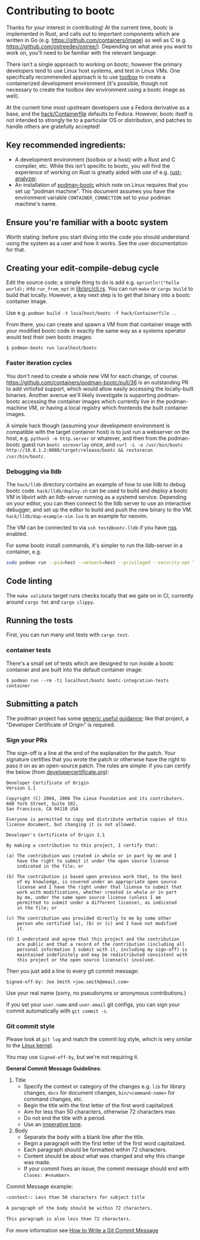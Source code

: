 # Contributing to bootc

Thanks for your interest in contributing!  At the current time,
bootc is implemented in Rust, and calls out to important components
which are written in Go (e.g. https://github.com/containers/image)
as well as C (e.g. https://github.com/ostreedev/ostree/).  Depending
on what area you want to work on, you'll need to be familiar with
the relevant language.

There isn't a single approach to working on bootc; however
the primary developers tend to use Linux host systems,
and test in Linux VMs.  One specifically recommended
approach is to use [toolbox](https://github.com/containers/toolbox/)
to create a containerized development environment
(it's possible, though not necessary to create the toolbox
 dev environment using a bootc image as well).

At the current time most upstream developers use a Fedora derivative
as a base, and the [hack/Containerfile](hack/Containerfile) defaults
to Fedora.  However, bootc itself is not intended to strongly tie to a particular
OS or distribution, and patches to handle others are gratefully
accepted!

## Key recommended ingredients:

- A development environment (toolbox or a host) with a Rust and C compiler, etc.
  While this isn't specific to bootc, you will find the experience of working on Rust
  is greatly aided with use of e.g. [rust-analyzer](https://github.com/rust-lang/rust-analyzer/).
- An installation of [podman-bootc](https://github.com/containers/podman-bootc-cli)
  which note on Linux requires that you set up "podman machine". This document
  assumes you have the environment variable `CONTAINER_CONNECTION` set to your
  podman machine's name.

## Ensure you're familiar with a bootc system

Worth stating: before you start diving into the code you should understand using
the system as a user and how it works.  See the user documentation for that.

## Creating your edit-compile-debug cycle

Edit the source code; a simple thing to do is add e.g.
`eprintln!("hello world);` into `run_from_opt` in [lib/src/cli.rs](lib/src/cli.rs).
You can run `make` or `cargo build` to build that locally.  However, a key
next step is to get that binary into a bootc container image.

Use e.g. `podman build -t localhost/bootc -f hack/Containerfile .`.

From there, you can create and spawn a VM from that container image
with your modified bootc code in exactly the same way as a systems operator
would test their own bootc images:

```
$ podman-bootc run localhost/bootc
```

### Faster iteration cycles

You don't need to create a whole new VM for each change, of course.
<https://github.com/containers/podman-bootc/pull/36> is an outstanding
PR to add virtiofsd support, which would allow easily accessing the locally-built
binaries.  Another avenue we'll likely investigate is supporting podman-bootc
accessing the container images which currently live in the podman-machine VM,
or having a local registry which frontends the built container images.

A simple hack though (assuming your development environment is compatible
with the target container host) is to just run a webserver on the host, e.g.
`python3 -m http.server` or whatever, and then from the podman-bootc guest
run `bootc usroverlay` once, and 
`curl -L -o /usr/bin/bootc http://10.0.1.2:8080/target/release/bootc && restorecon /usr/bin/bootc`.

### Debugging via lldb

The `hack/lldb` directory contains an example of how to use lldb to debug bootc code.
`hack/lldb/deploy.sh` can be used to build and deploy a bootc VM in libvirt with an lldb-server
running as a systemd service. Depending on your editor, you can then connect to the lldb server
to use an interactive debugger, and set up the editor to build and push the new binary to the VM.
`hack/lldb/dap-example-vim.lua` is an example for neovim.

The VM can be connected to via `ssh test@bootc-lldb` if you have [nss](https://libvirt.org/nss.html)
enabled.

For some bootc install commands, it's simpler to run the lldb-server in a container, e.g.

```bash
sudo podman run --pid=host --network=host --privileged --security-opt label=type:unconfined_t -v /var/lib/containers:/var/lib/containers -v /dev:/dev -v .:/output localhost/bootc-lldb lldb-server platform --listen "*:1234" --server
```

## Code linting

The `make validate` target runs checks locally that we gate on
in CI, currently around `cargo fmt` and `cargo clippy`.

## Running the tests

First, you can run many unit tests with `cargo test`.

### container tests

There's a small set of tests which are designed to run inside a bootc container
and are built into the default container image:

```
$ podman run --rm -ti localhost/bootc bootc-integration-tests container
```

## Submitting a patch

The podman project has some [generic useful guidance](https://github.com/containers/podman/blob/main/CONTRIBUTING.md#submitting-pull-requests);
like that project, a "Developer Certificate of Origin" is required.

### Sign your PRs

The sign-off is a line at the end of the explanation for the patch. Your
signature certifies that you wrote the patch or otherwise have the right to pass
it on as an open-source patch. The rules are simple: if you can certify
the below (from [developercertificate.org](https://developercertificate.org/)):

```
Developer Certificate of Origin
Version 1.1

Copyright (C) 2004, 2006 The Linux Foundation and its contributors.
660 York Street, Suite 102,
San Francisco, CA 94110 USA

Everyone is permitted to copy and distribute verbatim copies of this
license document, but changing it is not allowed.

Developer's Certificate of Origin 1.1

By making a contribution to this project, I certify that:

(a) The contribution was created in whole or in part by me and I
    have the right to submit it under the open source license
    indicated in the file; or

(b) The contribution is based upon previous work that, to the best
    of my knowledge, is covered under an appropriate open source
    license and I have the right under that license to submit that
    work with modifications, whether created in whole or in part
    by me, under the same open source license (unless I am
    permitted to submit under a different license), as indicated
    in the file; or

(c) The contribution was provided directly to me by some other
    person who certified (a), (b) or (c) and I have not modified
    it.

(d) I understand and agree that this project and the contribution
    are public and that a record of the contribution (including all
    personal information I submit with it, including my sign-off) is
    maintained indefinitely and may be redistributed consistent with
    this project or the open source license(s) involved.
```

Then you just add a line to every git commit message:

    Signed-off-by: Joe Smith <joe.smith@email.com>

Use your real name (sorry, no pseudonyms or anonymous contributions.)

If you set your `user.name` and `user.email` git configs, you can sign your
commit automatically with `git commit -s`.

### Git commit style

Please look at `git log` and match the commit log style, which is very
similar to the
[Linux kernel](https://git.kernel.org/cgit/linux/kernel/git/torvalds/linux.git).

You may use `Signed-off-by`, but we're not requiring it.

**General Commit Message Guidelines**:

1. Title
    - Specify the context or category of the changes e.g. `lib` for library changes, `docs` for document changes, `bin/<command-name>` for command changes, etc.
    - Begin the title with the first letter of the first word capitalized.
    - Aim for less than 50 characters, otherwise 72 characters max.
    - Do not end the title with a period.
    - Use an [imperative tone](https://en.wikipedia.org/wiki/Imperative_mood).
2. Body
    - Separate the body with a blank line after the title.
    - Begin a paragraph with the first letter of the first word capitalized.
    - Each paragraph should be formatted within 72 characters.
    - Content should be about what was changed and why this change was made.
    - If your commit fixes an issue, the commit message should end with `Closes: #<number>`.

Commit Message example:

```bash
<context>: Less than 50 characters for subject title

A paragraph of the body should be within 72 characters.

This paragraph is also less than 72 characters.
```

For more information see [How to Write a Git Commit Message](https://chris.beams.io/posts/git-commit/)

